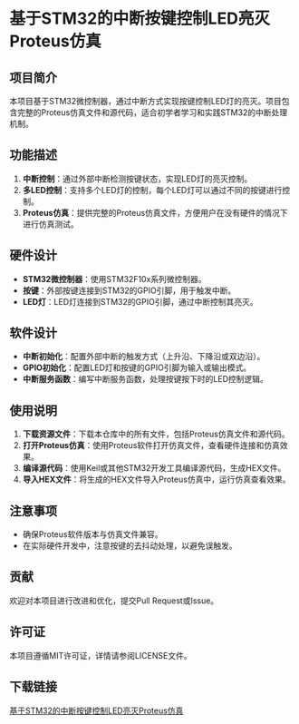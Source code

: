 # 基于STM32的中断按键控制LED亮灭Proteus仿真

## 项目简介

本项目基于STM32微控制器，通过中断方式实现按键控制LED灯的亮灭。项目包含完整的Proteus仿真文件和源代码，适合初学者学习和实践STM32的中断处理机制。

## 功能描述

1. **中断控制**：通过外部中断检测按键状态，实现LED灯的亮灭控制。
2. **多LED控制**：支持多个LED灯的控制，每个LED灯可以通过不同的按键进行控制。
3. **Proteus仿真**：提供完整的Proteus仿真文件，方便用户在没有硬件的情况下进行仿真测试。

## 硬件设计

- **STM32微控制器**：使用STM32F10x系列微控制器。
- **按键**：外部按键连接到STM32的GPIO引脚，用于触发中断。
- **LED灯**：LED灯连接到STM32的GPIO引脚，通过中断控制其亮灭。

## 软件设计

- **中断初始化**：配置外部中断的触发方式（上升沿、下降沿或双边沿）。
- **GPIO初始化**：配置LED灯和按键的GPIO引脚为输入或输出模式。
- **中断服务函数**：编写中断服务函数，处理按键按下时的LED控制逻辑。

## 使用说明

1. **下载资源文件**：下载本仓库中的所有文件，包括Proteus仿真文件和源代码。
2. **打开Proteus仿真**：使用Proteus软件打开仿真文件，查看硬件连接和仿真效果。
3. **编译源代码**：使用Keil或其他STM32开发工具编译源代码，生成HEX文件。
4. **导入HEX文件**：将生成的HEX文件导入Proteus仿真中，运行仿真查看效果。

## 注意事项

- 确保Proteus软件版本与仿真文件兼容。
- 在实际硬件开发中，注意按键的去抖动处理，以避免误触发。

## 贡献

欢迎对本项目进行改进和优化，提交Pull Request或Issue。

## 许可证

本项目遵循MIT许可证，详情请参阅LICENSE文件。

## 下载链接

[基于STM32的中断按键控制LED亮灭Proteus仿真](https://pan.quark.cn/s/ed2e2bceda6d)